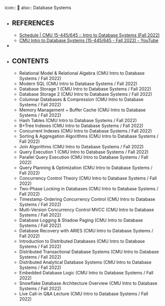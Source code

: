 icon:: 🏫
also:: Database Systems
- ## REFERENCES
  - [Schedule | CMU 15-445/645 :: Intro to Database Systems (Fall 2022)](https://15445.courses.cs.cmu.edu/fall2022/schedule.html)
  - [CMU Intro to Database Systems (15-445/645 - Fall 2022) - YouTube](https://www.youtube.com/playlist?list=PLSE8ODhjZXjaKScG3l0nuOiDTTqpfnWFf)
-
- ## CONTENTS 
  - Relational Model & Relational Algebra (CMU Intro to Database Systems / Fall 2022)
  - Modern SQL (CMU Intro to Database Systems / Fall 2022)
  - Database Storage 1 (CMU Intro to Database Systems / Fall 2022)
  - Database Storage 2 (CMU Intro to Database Systems / Fall 2022)
  - Columnar Databases & Compression (CMU Intro to Database Systems / Fall 2022)
  - Memory Management + Buffer Cache (CMU Intro to Database Systems / Fall 2022)
  - Hash Tables (CMU Intro to Database Systems / Fall 2022)
  - B+Tree Indexes (CMU Intro to Database Systems / Fall 2022)
  - Concurrent Indexes (CMU Intro to Database Systems / Fall 2022)
  - Sorting & Aggregation Algorithms (CMU Intro to Database Systems / Fall 2022)
  - Join Algorithms (CMU Intro to Database Systems / Fall 2022)
  - Query Execution 1 (CMU Intro to Database Systems / Fall 2022)
  - Parallel Query Execution (CMU Intro to Database Systems / Fall 2022)
  - Query Planning & Optimization (CMU Intro to Database Systems / Fall 2022)
  - Concurrency Control Theory (CMU Intro to Database Systems / Fall 2022)
  - Two-Phase Locking in Databases (CMU Intro to Database Systems / Fall 2022)
  - Timestamp-Ordering Concurrency Control (CMU Intro to Database Systems / Fall 2022)
  - Multi-Version Concurrency Control MVCC (CMU Intro to Database Systems / Fall 2022)
  - Database Logging & Shadow Paging (CMU Intro to Database Systems / Fall 2022)
  - Database Recovery with ARIES (CMU Intro to Database Systems / Fall 2022)
  - Introduction to Distributed Databases (CMU Intro to Database Systems / Fall 2022)
  - Distributed Transactional Database Systems (CMU Intro to Database Systems / Fall 2022)
  - Distributed Analytical Database Systems (CMU Intro to Database Systems / Fall 2022)
  - Embedded Database Logic (CMU Intro to Database Systems / Fall 2022)
  - Snowflake Database Architecture Overview (CMU Intro to Database Systems / Fall 2022)
  - Live Call-in Q&A Lecture (CMU Intro to Database Systems / Fall 2022)